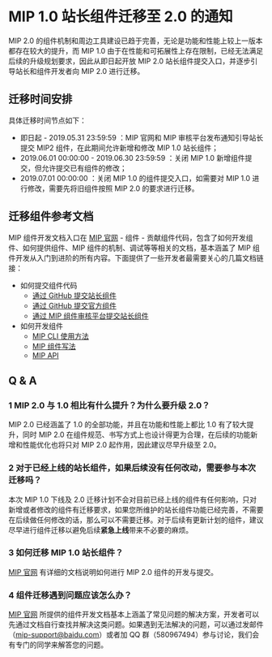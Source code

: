 # MIP 1.0 站长组件迁移至 2.0 的通知

MIP 2.0 的组件机制和周边工具建设已趋于完善，无论是功能和性能上较上一版本都存在较大的提升，而 MIP 1.0 由于在性能和可拓展性上存在限制，已经无法满足后续的升级规划要求，因此从即日起开放 MIP 2.0 站长组件提交入口，并逐步引导站长和组件开发者向 MIP 2.0 进行迁移。

## 迁移时间安排

具体迁移时间节点如下：

- 即日起 - 2019.05.31 23:59:59 ：MIP 官网和 MIP 审核平台发布通知引导站长提交 MIP2 组件，在此期间允许新增和修改 MIP 1.0 站长组件；
- 2019.06.01 00:00:00 - 2019.06.30 23:59:59 ：关闭 MIP 1.0 新增组件提交，但允许提交已有组件的修改；
- 2019.07.01 00:00:00 ：关闭 MIP 1.0 的组件提交入口，如需要对 MIP 1.0 进行修改，需要先将旧组件按照 MIP 2.0 的要求进行迁移。

## 迁移组件参考文档

MIP 组件开发文档入口在 [MIP 官网](https://www.mipengine.org) - 组件 - 贡献组件代码，包含了如何开发组件、如何提供组件、MIP 组件的机制、调试等等相关的文档，基本涵盖了 MIP 组件开发从入门到进阶的所有内容。下面提供了一些开发者最需要关心的几篇文档链接：

- 如何提交组件代码
  - [通过 GitHub 提交站长组件](https://www.mipengine.org/v2/contribute/getting-start/how-to-contribute-site-extensions.html)
  - [通过 GitHub 提交官方组件](https://www.mipengine.org/v2/contribute/getting-start/how-to-contribute-mip-extensions.html)
  - [通过 MIP 组件审核平台提交站长组件](https://www.mipengine.org/v2/contribute/getting-start/contribute-with-mip-platform.html)
- 如何开发组件
  - [MIP CLI 使用方法](https://www.mipengine.org/v2/contribute/getting-start/mip-cli-usage.html)
  - [MIP 组件写法](https://www.mipengine.org/v2/contribute/development/component-syntax.html)
  - [MIP API](https://www.mipengine.org/v2/api/index.html)

## Q & A

### 1 MIP 2.0 与 1.0 相比有什么提升？为什么要升级 2.0？

MIP 2.0 已经涵盖了 1.0 的全部功能，并且在功能和性能上都比 1.0 有了较大提升，同时 MIP 2.0 在组件规范、书写方式上也设计得更为合理，在后续的功能新增和性能优化也将只对 MIP 2.0 起作用，因此建议尽早升级至 2.0。

### 2 对于已经上线的站长组件，如果后续没有任何改动，需要参与本次迁移吗？

本次 MIP 1.0 下线及 2.0 迁移计划不会对目前已经上线的组件有任何影响，只对新增或者修改的组件有迁移要求，如果您所维护的站长组件功能已经完善，不需要在后续做任何修改的话，那么可以不需要迁移。对于后续有更新计划的组件，建议尽早进行组件迁移以避免后续**紧急上线**带来不必要的麻烦。

### 3 如何迁移 MIP 1.0 站长组件？

[MIP 官网](https://www.mipengine.org/v2/contribute/getting-start/how-to-contribute-site-extensions.html) 有详细的文档说明如何进行 MIP 2.0 组件的开发与提交。

### 4 组件迁移遇到问题应该怎么办？

[MIP 官网](https://www.mipengine.org/v2/contribute/getting-start/how-to-contribute-site-extensions.html) 所提供的组件开发文档基本上涵盖了常见问题的解决方案，开发者可以先通过文档自行查找并解决这类问题。如果遇到无法解决的问题，可以通过发邮件（mip-support@baidu.com）或者加 QQ 群（580967494）参与讨论，我们会有专门的同学来解答您的问题。


